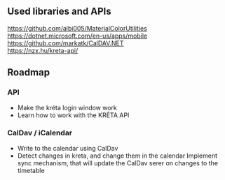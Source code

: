 ## Used libraries and APIs
https://github.com/albi005/MaterialColorUtilities  
https://dotnet.microsoft.com/en-us/apps/mobile  
https://github.com/markatk/CalDAV.NET  
https://nzx.hu/kreta-api/ 

## Roadmap

### API
   - Make the kréta login window work
   - Learn how to work with the KRÉTA API
### CalDav / iCalendar
   -  Write to the calendar using CalDav
   -  Detect changes in kreta, and change them in the calendar
Implement sync mechanism, that will update the CalDav serer on changes to the timetable  
